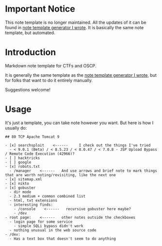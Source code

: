 # Important Notice

This note template is no longer maintained. All the updates of it can be found in [note template generator I wrote](https://github.com/tera-si/CTF-Note-Template-Generator). It is basically the same note template, but automated.

# Introduction

Markdown note template for CTFs and OSCP.

It is generally the same template as the [note template generator I wrote](https://github.com/tera-si/CTF-Note-Template-Generator), but for folks that want to do it entirely manually.

Suggestions welcome!

# Usage

It's just a template, you can take note however you want. But here is how I usually do:

```
## 80 TCP Apache Tomcat 9

- [x] searchsploit    <------     I check out the things I've tried
  - < 9.0.1 (Beta) / < 8.5.23 / < 8.0.47 / < 7.0.8 - JSP Upload Bypass / Remote Code Execution (42966)?
- [ ] hacktricks
- [ ] google
- [x] robots.txt
  - /manager    <------   And use arrows and brief note to mark things that are worth noting/revisiting, like the next one
- [x] sitemap.xml
- [x] nikto
- [x] gobuster
  - dir mode
  - 2.3 medium + common combined list
  - html, txt extensions
  - interesting finds:
    - /console    <------   recursive gobuster here maybe?
    - /dev
- root page:    <------   other notes outside the checkboxes
  - login page for some service
    - simple SQLi bypass didn't work
  - nothing unusual in the web source code
- /dev:
  - Has a text box that doesn't seem to do anything
```
